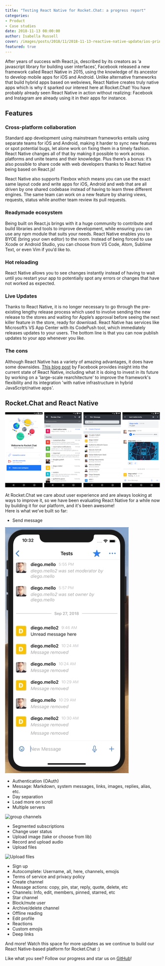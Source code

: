 ```yaml
---
title: "Testing React Native for Rocket.Chat: a progress report"
categories:
- Product
- Case studies
date: 2018-11-13 08:00:00
author: Isabella Russell
cover: /images/posts/2018/11/2018-11-13-reactive-native-update/ios-prints-RN.png
featured: true
---
```


After years of success with React.js, described by its creators as ‘a javascript library for building  user interfaces’, Facebook released a new framework called React Native in 2015, using the knowledge of its ancestor to develop mobile apps for iOS and Android. Unlike alternative frameworks that build hybrid apps based on webviews, React Native creates truly native apps which is why it sparked our interest here at Rocket.Chat! You have probably already seen React Native in action without realizing: Facebook and Instagram are already using it in their apps for instance.

## Features

### Cross-platform collaboration

Standard app development using mainstream frameworks entails using separate teams for iOS and Android, making it harder to sync new features or spot potential bugs, let alone work on fixing them in a timely fashion. React Native changes all of that by making it possible to work across platforms and unite teams and their knowledge. Plus there’s a bonus: it’s also possible to share code with web developers thanks to React Native being based on React.js!

React Native also supports Flexbox which means you can use the exact same layout code and write apps for iOS, Android and web that are all driven by one shared codebase instead of having to learn three different engines. The same team can work on a new feature by sharing views, requests, status while another team review its pull requests.

### Readymade ecosystem

Being built on React.js brings with it a huge community to contribute and build libraries and tools to improve development, while ensuring you can use any npm module that suits your needs.
React Native enables you to BYOE (bring your own editor) to the room. Instead of being forced to use Xcode or Android Studio, you can choose from VS Code, Atom, Sublime Text, or even Vim if you’d like to.

### Hot reloading

React Native allows you to see changes instantly instead of having to wait until you restart your app to potentially spot any errors or changes that have not worked as expected.

### Live Updates

Thanks to React Native, it is no longer necessary to go through the pre-existing lengthy release process which used to involve sending the new release to the stores and waiting for Apple’s approval before seeing the next killer feature in the store, ready for download.
React Native has services like Microsoft’s VS App Center with its CodePush tool, which immediately releases updates to your users. The bottom line is that you can now publish updates to your app whenever you like.

### The cons

Although React Native has a variety of amazing advantages, it does have some downsides. [This blog post](https://facebook.github.io/react-native/blog/2018/06/14/state-of-react-native-2018) by Facebook provides insight into the current state of React Native, including what it is doing to invest in its future by working on a 'large-scale rearchitecture' to improve the framework's flexibility and its integration 'with native infrastructure in hybrid JavaScript/native apps'.

## Rocket.Chat and React Native

![react native rocket.chat](/images/posts/2018/11/2018-11-13-reactive-native-update/ios-RN-device-shots.png)

At Rocket.Chat we care about user experience and are always looking at ways to improve it, so we have been evaluating React Native for a while now by building it for our platform, and it's been awesome! <br/>Here is what we’ve built so far:

- Send message

![chat demo and send message](/images/posts/2018/11/2018-11-13-reactive-native-update/RN-chat-demo.gif)

- Authentication (OAuth)
- Message: Markdown, system messages, links, images, replies, alias, etc.
- Day separation
- Load more on scroll
- Multiple servers

![group channels](/images/posts/2018/11/2018-11-13-reactive-native-update/RN-order-chats.gif)

- Segmented subscriptions
- Change user status
- Upload image (take or choose from lib)
- Record and upload audio
- Upload files

![Upload files](/images/posts/2018/11/2018-11-13-reactive-native-update/RN-attachments-demo.gif)

- Sign up
- Autocomplete: Username, all, here, channels, emojis
- Terms of service and privacy policy
- Create channel
- Message actions: copy, pin, star, reply, quote, delete, etc
- Channels: Info, edit, members, pinned, starred, etc
- Star channel
- Block/mute user
- Archive/delete channel
- Offline reading
- Edit profile
- Reactions
- Custom emojis
- Deep links

And more! Watch this space for more updates as we continue to build our React Native-based platform for Rocket.Chat :)

Like what you see? Follow our progress and star us on [GitHub](https://github.com/RocketChat/Rocket.Chat.ReactNative)!
